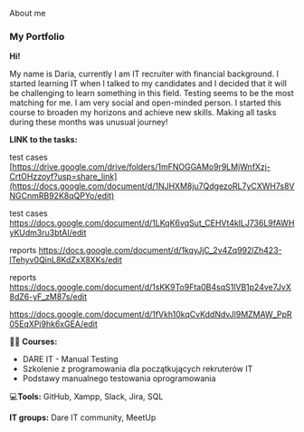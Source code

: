 About me

### **My Portfolio**
**Hi!**

My name is Daria, currently I am IT recruiter with financial background. I started learning IT when I talked to my candidates and I decided that it will be challenging to learn something in this field. Testing seems to be the most matching for me. I am very social and open-minded person. I started this  course to broaden my horizons and achieve new skills. Making all tasks during these months was unusual journey!

**LINK to the tasks:**

test cases [https://drive.google.com/drive/folders/1mFNOGGAMo9r9LMjWnfXzj-CrtOHzzoyf?usp=share_link](https://docs.google.com/document/d/1NJHXM8ju7QdgezoRL7yCXWH7s8VNGCnmRB92K8qQPYo/edit)

test cases https://docs.google.com/document/d/1LKqK6vqSut_CEHVt4klLJ736L9fAWHyKUdm3ru3btAI/edit

reports 
https://docs.google.com/document/d/1kqyJjC_2v4Zq992lZh423-lTehyv0QinL8KdZxX8XKs/edit

reports 
https://docs.google.com/document/d/1sKK9To9Fta0B4sqS1lVB1p24ve7JvX8dZ6-yF_zM87s/edit

https://docs.google.com/document/d/1fVkh10kqCvKddNdvJl9MZMAW_PpR05EqXPj9hk6xGEA/edit

👩‍🎓 **Courses:** 
- DARE IT - Manual Testing
- Szkolenie z programowania dla początkujących rekruterów IT
- Podstawy manualnego testowania oprogramowania

💻**Tools:**
GitHub, Xampp, Slack, Jira, SQL

**IT groups:**
Dare IT community, MeetUp
